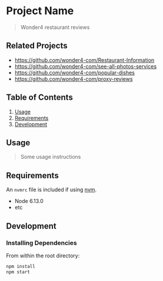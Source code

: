 # Project Name

> Wonder4 restaurant reviews

## Related Projects

  - https://github.com/wonder4-com/Restaurant-Information
  - https://github.com/wonder4-com/see-all-photos-services
  - https://github.com/wonder4-com/popular-dishes
  - https://github.com/wonder4-com/proxy-reviews

## Table of Contents

1. [Usage](#Usage)
1. [Requirements](#requirements)
1. [Development](#development)

## Usage

> Some usage instructions

## Requirements

An `nvmrc` file is included if using [nvm](https://github.com/creationix/nvm).

- Node 6.13.0
- etc

## Development

### Installing Dependencies

From within the root directory:

```sh
npm install 
npm start
```

